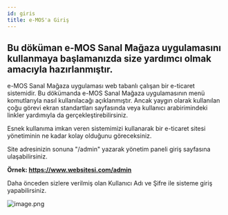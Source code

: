 ```yaml
---
id: giris
title: e-MOS'a Giriş
---
```


## **Bu döküman e-MOS Sanal Mağaza uygulamasını kullanmaya başlamanızda size yardımcı olmak amacıyla hazırlanmıştır.**

e-MOS Sanal Mağaza uygulaması web tabanlı çalışan bir e-ticaret sistemidir. Bu dökümanda e-MOS Sanal Mağaza uygulamasının menü komutlarıyla nasıl kullanılacağı açıklanmıştır. Ancak yaygın olarak kullanılan çoğu görevi ekran standartları sayfasında veya kullanıcı arabirimindeki linkler yardımıyla da gerçekleştirebilirsiniz.

Esnek kullanıma imkan veren sistemimizi kullanarak bir e-ticaret sitesi yönetiminin ne kadar kolay olduğunu göreceksiniz.

Site adresinizin sonuna "/admin" yazarak yönetim paneli giriş sayfasına ulaşabilirsiniz.

**Örnek: https://www.websitesi.com/admin**

Daha önceden sizlere verilmiş olan Kullanıcı Adı ve Şifre ile sisteme giriş yapabilirsiniz.

![image.png](https://snag.gy/mezAi6.jpg)
